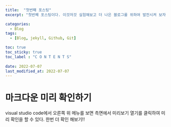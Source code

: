 ```yaml
---
title:  "첫번째 포스팅"
excerpt: "첫번째 포스팅이다. 이것저것 실험해보고 더 나은 블로그를 위하여 발전시켜 보자! "

categories:
  - Blog
tags:
  - [Blog, jekyll, Github, Git]

toc: true
toc_sticky: true
toc_label : "C O N T E N T S"
 
date: 2022-07-07
last_modified_at: 2022-07-07
---
```


# 마크다운 미리 확인하기
visual studio code에서 오른쪽 위 메뉴를 보면 측면에서 미리보기 열기를 클릭하여 미리 확인을 할 수 있다.
한번 더 확인 해보기!!  
